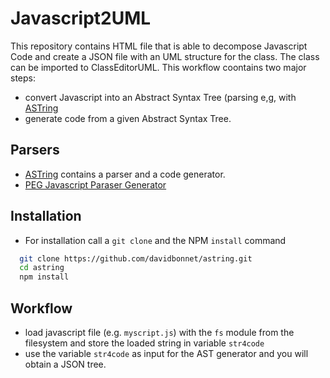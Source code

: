# Javascript2UML
This repository contains HTML file that is able to decompose Javascript Code and create a JSON file with an UML structure for the class. The class can be imported to ClassEditorUML. This workflow coontains two major steps:
* convert Javascript into an Abstract Syntax Tree (parsing e,g, with [ASTring](https://github.com/davidbonnet/astring)
* generate code from a given Abstract Syntax Tree.

## Parsers 
* [ASTring](https://github.com/davidbonnet/astring) contains a parser and a code generator.
* [PEG Javascript Paraser Generator](https://github.com/pegjs/pegjs)

## Installation 
* For installation call a `git clone` and the NPM `install` command
```bash
  git clone https://github.com/davidbonnet/astring.git
  cd astring
  npm install
```

## Workflow 
* load javascript file (e.g. `myscript.js`) with the `fs` module from the filesystem and store the loaded string in variable `str4code`
* use the variable `str4code` as input for the AST generator and you will obtain a JSON tree.
 
